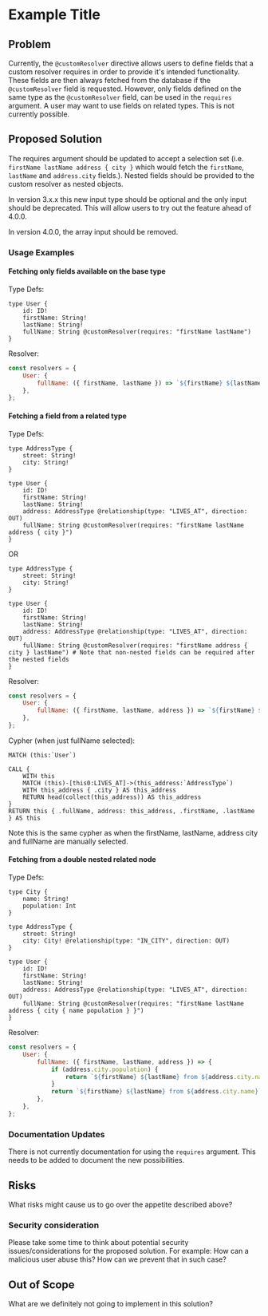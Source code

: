 # Example Title

## Problem

Currently, the `@customResolver` directive allows users to define fields that a custom resolver requires in order to provide it's intended functionality. These fields are then always fetched from the database if the `@customResolver` field is requested. However, only fields defined on the same type as the `@customResolver` field, can be used in the `requires` argument. A user may want to use fields on related types. This is not currently possible.

## Proposed Solution

The requires argument should be updated to accept a selection set (i.e. `firstName lastName address { city }` which would fetch the `firstName`, `lastName` and `address.city` fields.). Nested fields should be provided to the custom resolver as nested objects.

In version 3.x.x this new input type should be optional and the only input should be deprecated. This will allow users to try out the feature ahead of 4.0.0.

In version 4.0.0, the array input should be removed.

### Usage Examples

#### Fetching only fields available on the base type

Type Defs:

```gql
type User {
    id: ID!
    firstName: String!
    lastName: String!
    fullName: String @customResolver(requires: "firstName lastName")
}
```

Resolver:

```js
const resolvers = {
    User: {
        fullName: ({ firstName, lastName }) => `${firstName} ${lastName}`,
    },
};
```

#### Fetching a field from a related type

Type Defs:

```gql
type AddressType {
    street: String!
    city: String!
}

type User {
    id: ID!
    firstName: String!
    lastName: String!
    address: AddressType @relationship(type: "LIVES_AT", direction: OUT)
    fullName: String @customResolver(requires: "firstName lastName address { city }")
}
```

OR

```gql
type AddressType {
    street: String!
    city: String!
}

type User {
    id: ID!
    firstName: String!
    lastName: String!
    address: AddressType @relationship(type: "LIVES_AT", direction: OUT)
    fullName: String @customResolver(requires: "firstName address { city } lastName") # Note that non-nested fields can be required after the nested fields
}
```

Resolver:

```js
const resolvers = {
    User: {
        fullName: ({ firstName, lastName, address }) => `${firstName} ${lastName} from ${address.city}`,
    },
};
```

Cypher (when just fullName selected):

```
MATCH (this:`User`)

CALL {
    WITH this
    MATCH (this)-[this0:LIVES_AT]->(this_address:`AddressType`)
    WITH this_address { .city } AS this_address
    RETURN head(collect(this_address)) AS this_address
}
RETURN this { .fullName, address: this_address, .firstName, .lastName } AS this
```

Note this is the same cypher as when the firstName, lastName, address city and fullName are manually selected.


#### Fetching from a double nested related node

Type Defs:

```gql
type City {
    name: String!
    population: Int
}

type AddressType {
    street: String!
    city: City! @relationship(type: "IN_CITY", direction: OUT)
}

type User {
    id: ID!
    firstName: String!
    lastName: String!
    address: AddressType @relationship(type: "LIVES_AT", direction: OUT)
    fullName: String @customResolver(requires: "firstName lastName address { city { name population } }")
}
```

Resolver:

```js
const resolvers = {
    User: {
        fullName: ({ firstName, lastName, address }) => {
            if (address.city.population) {
                return `${firstName} ${lastName} from ${address.city.name} with population of ${address.city.population}`;
            }
            return `${firstName} ${lastName} from ${address.city.name}`;
        },
    },
};
```


### Documentation Updates

There is not currently documentation for using the `requires` argument. This needs to be added to document the new possibilities.

## Risks

What risks might cause us to go over the appetite described above?

### Security consideration

Please take some time to think about potential security issues/considerations for the proposed solution.
For example: How can a malicious user abuse this? How can we prevent that in such case?

## Out of Scope

What are we definitely not going to implement in this solution?
